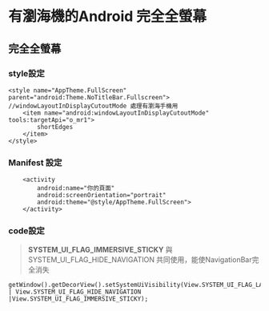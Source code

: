 # 有瀏海機的Android 完全全螢幕
## 完全全螢幕


### style設定

```
<style name="AppTheme.FullScreen" parent="android:Theme.NoTitleBar.Fullscreen">
//windowLayoutInDisplayCutoutMode 處理有瀏海手機用
    <item name="android:windowLayoutInDisplayCutoutMode" tools:targetApi="o_mr1">
        shortEdges
    </item>
</style>
```
    
### Manifest 設定

        <activity
            android:name="你的頁面"
            android:screenOrientation="portrait"
            android:theme="@style/AppTheme.FullScreen">
        </activity>

### code設定
> **SYSTEM_UI_FLAG_IMMERSIVE_STICKY**
與SYSTEM_UI_FLAG_HIDE_NAVIGATION 共同使用，能使NavigationBar完全消失

```
getWindow().getDecorView().setSystemUiVisibility(View.SYSTEM_UI_FLAG_LAYOUT_FULLSCREEN | View.SYSTEM_UI_FLAG_HIDE_NAVIGATION |View.SYSTEM_UI_FLAG_IMMERSIVE_STICKY);